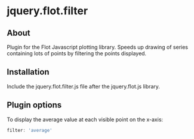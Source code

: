 # jquery.flot.filter

## About ##

Plugin for the Flot Javascript plotting library. Speeds up drawing of series containing lots of points by filtering the points displayed.


## Installation ##

Include the jquery.flot.filter.js file after the jquery.flot.js library.


## Plugin options ##

To display the average value at each visible point on the x-axis:

```js
filter: 'average'
```